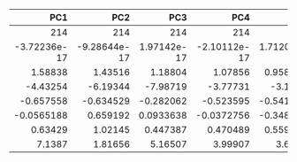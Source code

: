 |           PC1 |           PC2 |           PC3 |           PC4 |           PC5 |           PC6 |           PC7 |           PC8 |           PC9 |
|--------------:|--------------:|--------------:|--------------:|--------------:|--------------:|--------------:|--------------:|--------------:|
| 214           | 214           | 214           | 214           | 214           | 214           | 214           | 214           | 214           |
|  -3.72236e-17 |  -9.28644e-17 |   1.97142e-17 |  -2.10112e-17 |   1.71203e-17 |   1.11022e-16 |  -8.04133e-17 |  -2.57452e-17 |   1.74121e-17 |
|   1.58838     |   1.43516     |   1.18804     |   1.07856     |   0.958276    |   0.728088    |   0.608844    |   0.253284    |   0.0402041   |
|  -4.43254     |  -6.19344     |  -7.98719     |  -3.77731     |  -3.1879      |  -2.88312     |  -2.84988     |  -1.29921     |  -0.294169    |
|  -0.657558    |  -0.634529    |  -0.282062    |  -0.523595    |  -0.541909    |  -0.297627    |  -0.246609    |  -0.119866    |  -0.0193677   |
|  -0.0565188   |   0.659192    |   0.0933638   |  -0.0372756   |  -0.348568    |   0.0521687   |   0.0464848   |   0.0109148   |   0.00422273  |
|   0.63429     |   1.02145     |   0.447387    |   0.470489    |   0.559648    |   0.376799    |   0.31923     |   0.102305    |   0.0254485   |
|   7.1387      |   1.81656     |   5.16507     |   3.99907     |   3.6438      |   4.30667     |   1.4596      |   1.07097     |   0.0708403   |